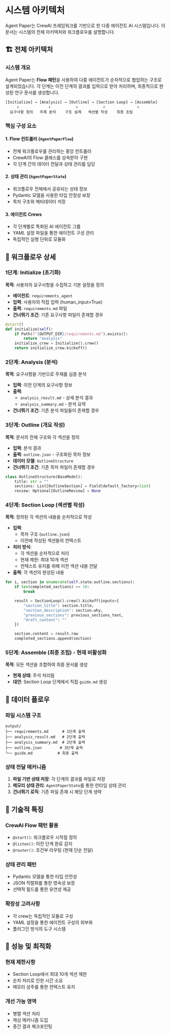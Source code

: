 # 시스템 아키텍처

Agent Paper는 CrewAI 프레임워크를 기반으로 한 다중 에이전트 AI 시스템입니다. 이 문서는 시스템의 전체 아키텍처와 워크플로우를 설명합니다.

## 🏗️ 전체 아키텍처

### 시스템 개요

Agent Paper는 **Flow 패턴**을 사용하여 다중 에이전트가 순차적으로 협업하는 구조로 설계되었습니다. 각 단계는 이전 단계의 결과를 입력으로 받아 처리하며, 최종적으로 완성된 연구 문서를 생성합니다.

```
[Initialize] → [Analysis] → [Outline] → [Section Loop] → [Assemble]
     ↓             ↓           ↓           ↓              ↓
  요구사항 정의   주제 분석    구조 설계   섹션별 작성    최종 조립
```

### 핵심 구성 요소

#### 1. Flow 컨트롤러 (`AgentPaperFlow`)

- 전체 워크플로우를 관리하는 중앙 컨트롤러
- CrewAI의 Flow 클래스를 상속받아 구현
- 각 단계 간의 데이터 전달과 상태 관리를 담당

#### 2. 상태 관리 (`AgentPaperState`)

- 워크플로우 전체에서 공유되는 상태 정보
- Pydantic 모델을 사용한 타입 안정성 보장
- 목차 구조와 메타데이터 저장

#### 3. 에이전트 Crews

- 각 단계별로 특화된 AI 에이전트 그룹
- YAML 설정 파일을 통한 에이전트 구성 관리
- 독립적인 실행 단위로 모듈화

## 🔄 워크플로우 상세

### 1단계: Initialize (초기화)

**목적**: 사용자의 요구사항을 수집하고 기본 설정을 정의

- **에이전트**: `requirements_agent`
- **입력**: 사용자의 직접 입력 (human_input=True)
- **출력**: `requirements.md` 파일
- **건너뛰기 조건**: 기존 요구사항 파일이 존재할 경우

```python
@start()
def initialize(self):
    if Path(f"{OUTPUT_DIR}/requirements.md").exists():
        return "analysis"
    initialize_crew = Initialize().crew()
    return initialize_crew.kickoff()
```

### 2단계: Analysis (분석)

**목적**: 요구사항을 기반으로 주제를 심층 분석

- **입력**: 이전 단계의 요구사항 정보
- **출력**:
  - `analysis_result.md` - 상세 분석 결과
  - `analysis_summary.md` - 분석 요약
- **건너뛰기 조건**: 기존 분석 파일들이 존재할 경우

### 3단계: Outline (개요 작성)

**목적**: 문서의 전체 구조와 각 섹션을 정의

- **입력**: 분석 결과
- **출력**: `outline.json` - 구조화된 목차 정보
- **데이터 모델**: `OutlineStructure`
- **건너뛰기 조건**: 기존 목차 파일이 존재할 경우

```python
class OutlineStructure(BaseModel):
    title: str = ""
    sections: List[OutlineSection] = Field(default_factory=list)
    review: Optional[OutlineReview] = None
```

### 4단계: Section Loop (섹션별 작성)

**목적**: 정의된 각 섹션의 내용을 순차적으로 작성

- **입력**:
  - 목차 구조 (`outline.json`)
  - 이전에 작성된 섹션들의 컨텍스트
- **처리 방식**:
  - 각 섹션을 순차적으로 처리
  - 현재 제한: 최대 10개 섹션
  - 컨텍스트 유지를 위해 이전 섹션 내용 전달
- **출력**: 각 섹션의 완성된 내용

```python
for i, section in enumerate(self.state.outline.sections):
    if len(completed_sections) >= 10:
        break

    result = SectionLoop().crew().kickoff(inputs={
        "section_title": section.title,
        "section_description": section.why,
        "previous_sections": previous_sections_text,
        "draft_content": ""
    })

    section.content = result.raw
    completed_sections.append(section)
```

### 5단계: Assemble (최종 조립) - 현재 비활성화

**목적**: 모든 섹션을 조합하여 최종 문서를 생성

- **현재 상태**: 주석 처리됨
- **대안**: Section Loop 단계에서 직접 `guide.md` 생성

## 📁 데이터 플로우

### 파일 시스템 구조

```
output/
├── requirements.md      # 1단계 출력
├── analysis_result.md   # 2단계 출력
├── analysis_summary.md  # 2단계 출력
├── outline.json        # 3단계 출력
└── guide.md           # 최종 출력
```

### 상태 전달 메커니즘

1. **파일 기반 상태 저장**: 각 단계의 결과를 파일로 저장
2. **메모리 상태 관리**: `AgentPaperState`를 통한 런타임 상태 관리
3. **건너뛰기 로직**: 기존 파일 존재 시 해당 단계 생략

## 🔧 기술적 특징

### CrewAI Flow 패턴 활용

- `@start()`: 워크플로우 시작점 정의
- `@listen()`: 이전 단계 완료 감지
- `@router()`: 조건부 라우팅 (현재 단순 전달)

### 상태 관리 패턴

- Pydantic 모델을 통한 타입 안전성
- JSON 직렬화를 통한 영속성 보장
- 선택적 필드를 통한 유연성 제공

### 확장성 고려사항

- 각 crew는 독립적인 모듈로 구성
- YAML 설정을 통한 에이전트 구성의 외부화
- 플러그인 방식의 도구 시스템

## 🚀 성능 및 최적화

### 현재 제한사항

- Section Loop에서 최대 10개 섹션 제한
- 순차 처리로 인한 시간 소요
- 메모리 상주를 통한 컨텍스트 유지

### 개선 가능 영역

- 병렬 섹션 처리
- 캐싱 메커니즘 도입
- 중간 결과 체크포인팅
